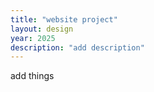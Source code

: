 ```yaml
---
title: "website project"
layout: design
year: 2025
description: "add description"
---
```


add things